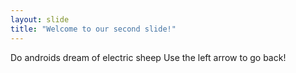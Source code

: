 ```yaml
---
layout: slide
title: "Welcome to our second slide!"
---
```

Do androids dream of electric sheep
Use the left arrow to go back!
